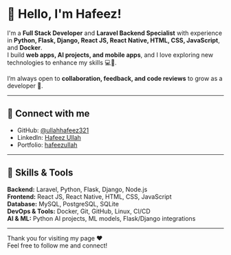 # 👋 Hello, I'm Hafeez!

I'm a **Full Stack Developer** and **Laravel Backend Specialist** with experience in **Python, Flask, Django, React JS, React Native, HTML, CSS, JavaScript**, and **Docker**.  
I build **web apps, AI projects, and mobile apps**, and I love exploring new technologies to enhance my skills 💻🚀.

I’m always open to **collaboration, feedback, and code reviews** to grow as a developer 💪.

---

## 🌟 Connect with me
- GitHub: [@ullahhafeez321](https://github.com/ullahhafeez321)  
- LinkedIn: [Hafeez Ullah](https://www.linkedin.com/in/hafeez-ullah-75818a317)
- Portfolio: [hafeezullah](https://ullahhafeez321.pythonanywhere.com)  

---

## 🔧 Skills & Tools

**Backend:** Laravel, Python, Flask, Django, Node.js  
**Frontend:** React JS, React Native, HTML, CSS, JavaScript  
**Database:** MySQL, PostgreSQL, SQLite  
**DevOps & Tools:** Docker, Git, GitHub, Linux, CI/CD  
**AI & ML:** Python AI projects, ML models, Flask/Django integrations  

---

Thank you for visiting my page ❤️  
Feel free to follow me and connect!
